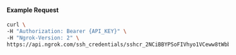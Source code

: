 
#### Example Request
```bash
curl \
-H "Authorization: Bearer {API_KEY}" \
-H "Ngrok-Version: 2" \
https://api.ngrok.com/ssh_credentials/sshcr_2NCiBBYPSoFIVhyo1VCeww8tWbb
